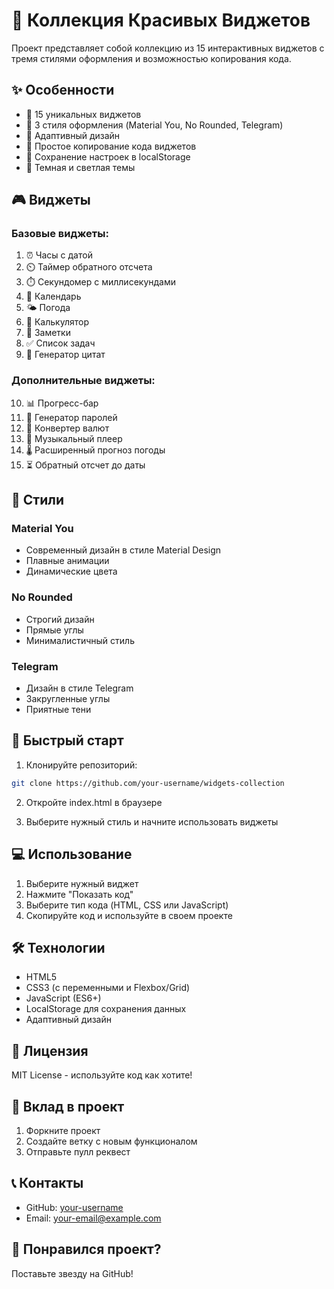 # 🎨 Коллекция Красивых Виджетов

Проект представляет собой коллекцию из 15 интерактивных виджетов с тремя стилями оформления и возможностью копирования кода.

## ✨ Особенности

- 🎯 15 уникальных виджетов
- 🎨 3 стиля оформления (Material You, No Rounded, Telegram)
- 📱 Адаптивный дизайн
- 🔄 Простое копирование кода виджетов
- 💾 Сохранение настроек в localStorage
- 🌙 Темная и светлая темы

## 🎮 Виджеты

### Базовые виджеты:
1. ⏰ Часы с датой
2. ⏲️ Таймер обратного отсчета
3. ⏱️ Секундомер с миллисекундами
4. 📅 Календарь
5. 🌤️ Погода
6. 🧮 Калькулятор
7. 📝 Заметки
8. ✅ Список задач
9. 💭 Генератор цитат

### Дополнительные виджеты:
10. 📊 Прогресс-бар
11. 🔐 Генератор паролей
12. 💱 Конвертер валют
13. 🎵 Музыкальный плеер
14. 🌡️ Расширенный прогноз погоды
15. ⏳ Обратный отсчет до даты

## 🎨 Стили

### Material You
- Современный дизайн в стиле Material Design
- Плавные анимации
- Динамические цвета

### No Rounded
- Строгий дизайн
- Прямые углы
- Минималистичный стиль

### Telegram
- Дизайн в стиле Telegram
- Закругленные углы
- Приятные тени

## 🚀 Быстрый старт

1. Клонируйте репозиторий:
```bash
git clone https://github.com/your-username/widgets-collection
```

2. Откройте index.html в браузере

3. Выберите нужный стиль и начните использовать виджеты

## 💻 Использование

1. Выберите нужный виджет
2. Нажмите "Показать код"
3. Выберите тип кода (HTML, CSS или JavaScript)
4. Скопируйте код и используйте в своем проекте

## 🛠️ Технологии

- HTML5
- CSS3 (с переменными и Flexbox/Grid)
- JavaScript (ES6+)
- LocalStorage для сохранения данных
- Адаптивный дизайн

## 📝 Лицензия

MIT License - используйте код как хотите!

## 🤝 Вклад в проект

1. Форкните проект
2. Создайте ветку с новым функционалом
3. Отправьте пулл реквест

## 📞 Контакты

- GitHub: [your-username](https://github.com/your-username)
- Email: your-email@example.com

## 🌟 Понравился проект?

Поставьте звезду на GitHub! 